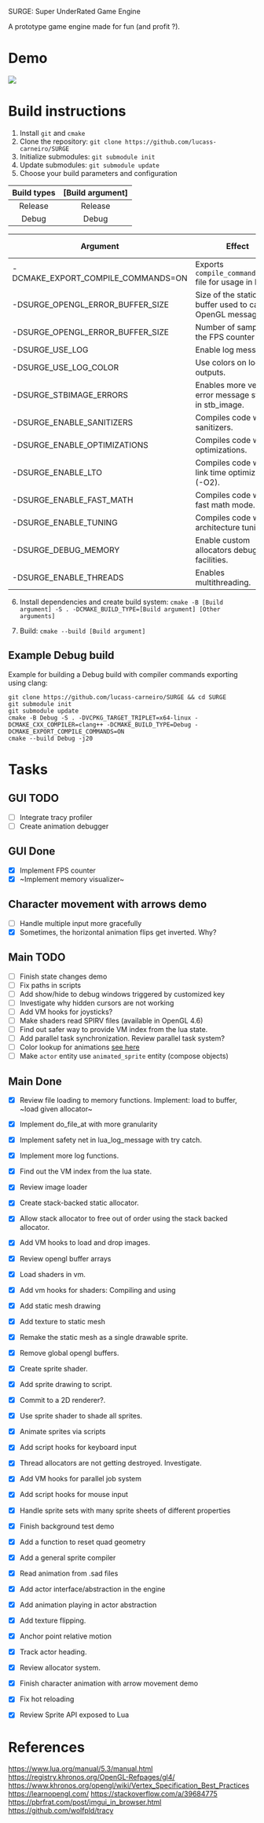  SURGE: Super UnderRated Game Engine

 A prototype game engine made for fun (and profit ?).

# Demo

![](demos/demo.gif)

# Build instructions

1. Install `git` and `cmake`
2. Clone the repository: `git clone https://github.com/lucass-carneiro/SURGE`
3. Initialize submodules: `git submodule init`
4. Update submodules: `git submodule update`
5. Choose your build parameters and configuration

| Build types | [Build argument] |
|:-----------:|:----------------:|
|   Release   |      Release     |
|    Debug    |       Debug      |

| Argument                           | Effect                                                     | Possible values | Default value            |
|------------------------------------|------------------------------------------------------------|-----------------|--------------------------|
| -DCMAKE_EXPORT_COMPILE_COMMANDS=ON | Exports `compile_commands.json` file for usage in IDEs.    | OFF/ON          | OFF                      |
| -DSURGE_OPENGL_ERROR_BUFFER_SIZE   | Size of the static buffer used to capture OpenGL messages  | >=1024          | 1024                     |
| -DSURGE_OPENGL_ERROR_BUFFER_SIZE   | Number of samples in the FPS counter (2)                   | Integer         | 1024                     |
| -DSURGE_USE_LOG                    | Enable log messages.                                       | OFF/ON          | ON                       |
| -DSURGE_USE_LOG_COLOR              | Use colors on log outputs.                                 | OFF/ON          | ON                       |
| -DSURGE_STBIMAGE_ERRORS            | Enables more verbose error message strings in stb_image.   | OFF/ON          | ON                       |
| -DSURGE_ENABLE_SANITIZERS          | Compiles code with sanitizers.                             | OFF/ON          | ON (Debug), OFF(Release) |
| -DSURGE_ENABLE_OPTIMIZATIONS       | Compiles code with optimizations.                          | OFF/ON          | OFF (Debug), ON(Release) |
| -DSURGE_ENABLE_LTO                 | Compiles code with link time optimizations (-O2).          | OFF/ON          | OFF (Debug), ON(Release) |
| -DSURGE_ENABLE_FAST_MATH           | Compiles code with fast math mode.                         | OFF/ON          | OFF (Debug), ON(Release) |
| -DSURGE_ENABLE_TUNING              | Compiles code with architecture tuning.                    | OFF/ON          | OFF (Debug), ON(Release) |
| -DSURGE_DEBUG_MEMORY               | Enable custom allocators debug facilities.                 | OFF/ON          | ON (Debug), OFF(Release) |
| -DSURGE_ENABLE_THREADS             | Enables multithreading.                                    | OFF/ON          | ON                       |

6. Install dependencies and create build system:
`cmake -B [Build argument] -S . -DCMAKE_BUILD_TYPE=[Build argument] [Other arguments]`

7. Build: `cmake --build [Build argument]`

## Example Debug build

Example for building a Debug build with compiler commands exporting using clang:

```
git clone https://github.com/lucass-carneiro/SURGE && cd SURGE
git submodule init
git submodule update
cmake -B Debug -S . -DVCPKG_TARGET_TRIPLET=x64-linux -DCMAKE_CXX_COMPILER=clang++ -DCMAKE_BUILD_TYPE=Debug -DCMAKE_EXPORT_COMPILE_COMMANDS=ON
cmake --build Debug -j20
```

# Tasks

## GUI TODO
* [ ] Integrate tracy profiler
* [ ] Create animation debugger

## GUI Done
* [x] Implement FPS counter
* [x] ~Implement memory visualizer~

## Character movement with arrows demo
* [ ] Handle multiple input more gracefully
* [x] Sometimes, the horizontal animation flips get inverted. Why?

##  Main TODO
* [ ] Finish state changes demo
* [ ] Fix paths in scripts
* [ ] Add show/hide to debug windows triggered by customized key
* [ ] Investigate why hidden cursors are not working
* [ ] Add VM hooks for joysticks?
* [ ] Make shaders read SPIRV files (available in OpenGL 4.6)
* [ ] Find out safer way to provide VM index from the lua state.
* [ ] Add parallel task synchronization. Review parallel task system?
* [ ] Color lookup for animations [see here](https://www.youtube.com/watch?v=HsOKwUwL1bE)
* [ ] Make `actor` entity use `animated_sprite` entity (compose objects)

## Main Done
* [x] Review file loading to memory functions. Implement: load to buffer, ~load given allocator~
* [x] Implement do_file_at with more granularity
* [x] Implement safety net in lua_log_message with try catch.
* [x] Implement more log functions.
* [x] Find out the VM index from the lua state.
* [x] Review image loader
* [x] Create stack-backed static allocator.
* [x] Allow stack allocator to free out of order using the stack backed allocator.
* [x] Add VM hooks to load and drop images.
* [x] Review opengl buffer arrays
* [x] Load shaders in vm.
* [x] Add vm hooks for shaders: Compiling and using
* [x] Add static mesh drawing
* [x] Add texture to static mesh
* [x] Remake the static mesh as a single drawable sprite.
* [x] Remove global opengl buffers.
* [x] Create sprite shader.
* [x] Add sprite drawing to script.
* [x] Commit to a 2D renderer?.
* [x] Use sprite shader to shade all sprites. 
* [x] Animate sprites via scripts
* [x] Add script hooks for keyboard input
* [x] Thread allocators are not getting destroyed. Investigate.
* [x] Add VM hooks for parallel job system
* [x] Add script hooks for mouse input
* [x] Handle sprite sets with many sprite sheets of different properties
* [x] Finish background test demo
* [x] Add a function to reset quad geometry
* [x] Add a general sprite compiler
* [x] Read animation from .sad files
* [x] Add actor interface/abstraction in the engine
* [x] Add animation playing in actor abstraction
* [x] Add texture flipping.
* [x] Anchor point relative motion
* [x] Track actor heading.
* [x] Review allocator system.
* [x] Finish character animation with arrow movement demo
* [x] Fix hot reloading
* [x] Review Sprite API exposed to Lua


# References
https://www.lua.org/manual/5.3/manual.html
https://registry.khronos.org/OpenGL-Refpages/gl4/
https://www.khronos.org/opengl/wiki/Vertex_Specification_Best_Practices
https://learnopengl.com/
https://stackoverflow.com/a/39684775
https://pbrfrat.com/post/imgui_in_browser.html
https://github.com/wolfpld/tracy
